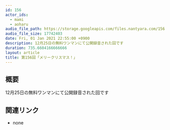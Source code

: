 ```yaml
---
id: 156
actor_ids:
  - mami
  - aoharu
audio_file_path: https://storage.googleapis.com/files.nantyara.com/156.mp3
audio_file_size: 17742403
date: Fri, 01 Jan 2021 22:55:00 +0900
description: 12月25日の無料ワンマンにて公開録音された回です
duration: 735.6604166666666
layout: article
title: 第156回「メリークリスマス！」
---
```

## 概要

12月25日の無料ワンマンにて公開録音された回です

## 関連リンク

* none
